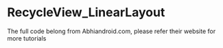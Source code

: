 # RecycleView_LinearLayout

The full code belong from Abhiandroid.com, please refer their website for more tutorials
